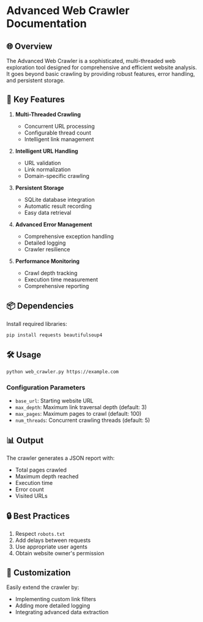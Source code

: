 # Advanced Web Crawler Documentation

## 🌐 Overview

The Advanced Web Crawler is a sophisticated, multi-threaded web exploration tool designed for comprehensive and efficient website analysis. It goes beyond basic crawling by providing robust features, error handling, and persistent storage.

## 🚀 Key Features

1. **Multi-Threaded Crawling**
   - Concurrent URL processing
   - Configurable thread count
   - Intelligent link management

2. **Intelligent URL Handling**
   - URL validation
   - Link normalization
   - Domain-specific crawling

3. **Persistent Storage**
   - SQLite database integration
   - Automatic result recording
   - Easy data retrieval

4. **Advanced Error Management**
   - Comprehensive exception handling
   - Detailed logging
   - Crawler resilience

5. **Performance Monitoring**
   - Crawl depth tracking
   - Execution time measurement
   - Comprehensive reporting

## 📦 Dependencies

Install required libraries:
```bash
pip install requests beautifulsoup4
```

## 🛠 Usage

```bash
python web_crawler.py https://example.com
```

### Configuration Parameters
- `base_url`: Starting website URL
- `max_depth`: Maximum link traversal depth (default: 3)
- `max_pages`: Maximum pages to crawl (default: 100)
- `num_threads`: Concurrent crawling threads (default: 5)

## 📊 Output

The crawler generates a JSON report with:
- Total pages crawled
- Maximum depth reached
- Execution time
- Error count
- Visited URLs

## 🔒 Best Practices

1. Respect `robots.txt`
2. Add delays between requests
3. Use appropriate user agents
4. Obtain website owner's permission

## 📝 Customization

Easily extend the crawler by:
- Implementing custom link filters
- Adding more detailed logging
- Integrating advanced data extraction
